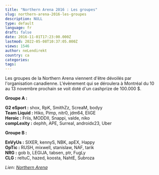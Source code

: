```yaml
---
title: "Northern Arena 2016 : Les groupes"
slug: northern-arena-2016-les-groupes
description: NULL
type: default
language: fr
draft: false
date: 2016-11-01T17:23:00.000Z
lastmod: 2022-05-08T10:37:05.000Z
views: 1546
author: neLendirekt
country: ca
categories:
tags:
---
```

Les groupes de la Northern Arena viennent d'être dévoilés par l'organisation canadienne. L'évènement qui se déroulera à Montréal du 10 au 13 novembre prochain se voit doté d'un cashprize de 100.000 $.

**Groupe A :**  
  
**G2 eSport :** shox, RpK, SmithZz, ScreaM, bodyy  
**Team Liquid :** Hiko, Pimp, nitr0, jdm64, EliGE  
**Heroic :** Friis, MODDII, Snappi, valde, niko  
**compLexity :** dephh, APE, Surreal, androidx23, Uber  
  
**Groupe B :**  
  
**EnVyUs :** SIXER, kennyS, NBK, apEX, Happy  
**OpTic :** RUSH, mixwell, stanislaw, NAF, tarik  
**NRG :** gob b, LEGIJA, tabsen, ptr, FugLy  
**CLG :** reltuC, hazed, koosta, NahtE, Subroza

_Lien: [Northern Arena](http://www.northernarena.ca/)_
